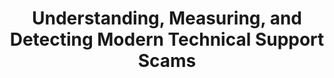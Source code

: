 ---
title: "Understanding, Measuring, and Detecting Modern Technical Support Scams"
collection: publications
permalink: /publication/2023-tasr
year: 2023
conference: '8th IEEE European Symposium on Security and Privacy (Euro S&amp;P)'
authors: ['Jienan Liu', 'Pooja Pun', 'Phani Vadrevu', 'Roberto Perdisci']
location: 'Delft, Netherlands'
accepted: '63'
submitted: '176'
paper_url: 'files/papers/tasr.pdf'
---